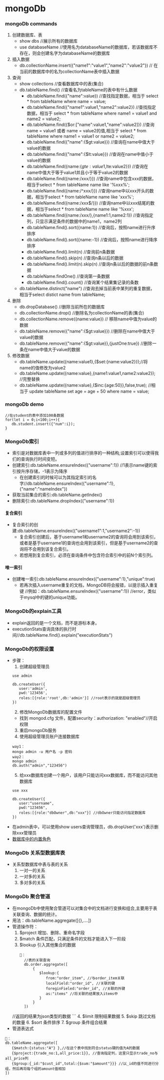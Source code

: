 # mongoDb
### mongoDb commands
   1. 创建数据库、表
      - show dbs //展示所有的数据库
      - use databaseName //使用名为databaseName的数据库，若该数据库不存在，则会创建名字为databaseName的数据库
   2. 插入数据
      - db.collectionName.insert({"name1":"value1","name2":"value2"}) // 在当前的数据库中的名为collectionName表中插入数据
   3. 查询
      - show collections //查看数据库中的表(集合)
      - db.tableName.find() //查看名为tableName的表中有什么数据
         + db.tableName.find({"name":value}) //查找指定数据，相当于 select * from tableName where name = value;
         + db.tableName.find({"name1":value1,"name2":value2}) //查找指定数据，相当于 select * from tableName where name1 = value1 and name2 = value2;
         + db.tableName.find({$or:["name":value1,"name":value2]}) //查询 name = value1 或者 name = value2的值,相当于 select * from tableName where name1 = value1 or name2 = value2;
         + db.tableName.find({"name":{$gt:value}}) //查询在name中值大于value的数据
         + db.tableName.find({"name":{$lt:value}}) //查询在name中值小于value的数据
         + db.tableName.find({name:{$gte:value1,$lte:value2}}) //查询在name中值大于等于value1并且小于等于value2的数据
         + db.tableName.find({name:/xxx/}}) //查询name中包含xxx的数据，相当于select * from tableName name like '%xxx%';
         + db.tableName.find({name:/^xxx/}}) //查询name中以xxx开头的数据，相当于select * from tableName name like 'xxx%';
         + db.tableName.find({name:/xxx$/}}) //查询name中以xxx结尾的数据，相当于select * from tableName name like '%xxx';
         + db.tableName.find({name:/xxx/},{name1:1,name2:1}) //查询指定列，只显示满足条件的数据中的name1，name2列
         + db.tableName.find().sort({name:1}) //查询后，按照name进行升序排序
         + db.tableName.find().sort({name:-1}) //查询后，按照name进行降序排序
         + db.tableName.find().limit(n) //查询前n条数据
         + db.tableName.find().skip(n) //查询n条以后的数据
         + db.tableName.find().limit(n).skip(n) //查询n条以后的数据的前n条数据
         + db.tableName.findOne() //查询第一条数据
         + db.tableName.find().count() //查询某个结果集记录的条数
      - db.tableName.distinct("name") //查询去掉当前表中某列的重复数据，相当于select distict name from tableName;
   4. 删除
      - db.dropDatabase() //删除当前所在的数据库
      - db.collectionName.drop() //删除名为collectionName的表(集合)
      - db.collectionName.remove({name:value}) // 移除name中值为value的数据
      - db.tableName.remove({"name":{$gt:value}}) //删除在name中值大于value的数据
      - db.tableName.remove({"name":{$gt:value}},{justOne:true}) //删除一条在name中值大于value的数据
   5. 修改数据
      - db.tableName.update({name:value1},{$set:{name:value2}});//将name的值修改为value2
      - db.tableName.update({name:value},{name1:value1,name2:value2}); //完整替换
      - db.tableName.update({name:value},{$inc:{age:50}},false,true); //相当于 update tableName set age = age + 50 where name = value;
### mongoDb demo
```
//在student的表中添加100条数据
for(let i = 0;i<100;i++){
   db.student.insert({"num":i});
}

```

### MongoDb索引
- 索引是对数据库表中一列或多列的值进行排序的一种结构,设置索引可以使得我们的查询执行时间变短。
- 创建索引:db.tableName.ensureIndex({"username":1}) //1表示name键的索引按升序存储，-1表示为降序
   + 在创建索引的时候可以为其指定索引的名字//db.tableName.ensureIndex({"username":1},{"name":"nameIndex"})
- 获取当前集合的索引:db.tableName.getIndex()
- 删除索引:db.tableName.dropIndex({"username":1})
#### 复合索引
- 复合索引的创建:db.tableName.ensureIndex({"username1":1,"username2":-1})
   + 复合索引创建后，基于username1和username2的查询将会用到该索引，或者是基于username1的查询也会用到该索引，但是基于username2的查询将不会用到该复合索引。
   + 若想用到复合索引，必须在查询条件中包含符合索引中的前N个索引列。
#### 唯一索引
- 创建唯一索引:db.tableName.ensureIndex({"username":1},"unique":true)
   + 若再次插入username重复的文档，MongoDB将会报错，以提示插入重复键 //例如：db.tableName.ensureIndex({"username":1}) //error，类似于mysql中的键的unique功能。
   
### MongoDb的explain工具
- explain返回的是一个文档，而不是游标本身。
- executionStats查询具体的执行时间//db.tableName.find().explain("executionStats")
 
### MongoDb的权限设置
- 步骤：
   1. 创建超级管理员
   ```
   use admin
   
   db.createUser({
      user:'admin',
      pwd:'123456',
      roles:[{role:'root',db:'admin'}] //root表示的就是超级管理员
   })
   ```
   2. 修改MongoDb数据库的配置文件
   - 找到 mongod.cfg 文件，配置security：authorization: "enabled"//开启权限
   3. 重启mongoDb服务
   4. 使用超级管理员账户连接数据库
   ```
   way1：
   mongo admin -u 用户名 -p 密码
   way2：
   mongo admin
   db.auth("admin","123456")
   ```
   5. 给xxx数据库创建一个用户，该用户只能访问xxx数据库，而不能访问其他数据库
   ```
   use xxx
   
   db.createUser({
      user:"username",
      pwd:"123456",
      roles:[{role:"dbOwner",db:"xxx"}] //dbOwner只能访问指定数据库
   })
   ```
- 在admin表中，可以使用show users查询管理员，db.dropUser('xxx')表示删除xxx管理员
- [数据库中的内置角色](https://www.jianshu.com/p/d60c09e45816)

### MongoDb 关系型数据库表
- 关系型数据库中表与表的关系
   1. 一对一的关系
   2. 一对多的关系
   3. 多对多的关系
 
### MongoDb 聚合管道
- 在mongoDb中使用聚合管道可以对集合中的文档进行变换和组合,主要用于表关联查询、数据的统计。
- 用法：db.tableName.aggregate([{<stage>},....])
- 管道操作符：
   1. $project 增加、删除、重命名字段
   2. $match 条件匹配，只满足条件的文档才能进入下一阶段
   3. $lookup 引入其他集合的数据
      ```
      🌰：
        //表的关联查询
        db.order.aggregate([
            {
               $lookup:{
                  from:"order_item", //与order_item关联
                  localField:"order_id", //关联的键
                  foreginFieled:"order_id", //关联的外键
                  as:"items" //将关联的结果放入items中
               }
            }
        ])
   //返回的结果为json类型的数据
      ```
   4. $limit 限制结果数据
   5. $skip 跳过文档的数量
   6. $sort 条件排序
   7. $group 条件组合结果
- 管道表达式
   
```
🌰：
db.tableName.aggregate([
   {$match:{status:"A"} },//在这个表中找到符合status键的值为A的数据
   {$project:{trade_no:1,all_price:1}}, //查询指定列，这里只显示trade_no与all_price列
   {$group:{_id:"$cust_id",total:{$sum:"$amount"}}} //以_id的值不同进行分组，然后再将每个组的amount值相加
])
```   
   
   
   



